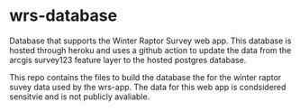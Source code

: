 # wrs-database
Database that supports the Winter Raptor Survey web app. This database is hosted through heroku and uses a github action to update the data from the arcgis survey123 feature layer to the hosted postgres database.

This repo contains the files to build the database the for the winter raptor suvey data used by the wrs-app. The data for this web app is condsidered sensitvie and is not publicly avaliable.
